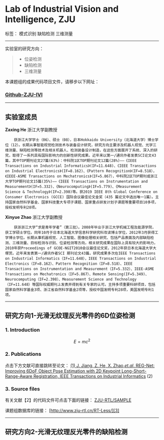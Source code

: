 ﻿# Lab of Industrial Vision and Intelligence, ZJU

标签： 模式识别 缺陷检测 三维测量

---
实验室的研究方向：

> * 位姿检测
> * 缺陷检测
> * 三维测量


本课题组的成果代码项目文件，请移步以下网址：

### [Github-ZJU-IVI](https://github.com/ZJU-RTL)

------

## 实验室成员

**Zaxing He** 浙江大学副教授

        获浙江大学学士（06）、硕士（08），日本Hokkaido University（北海道大学）博士学位（12）。长期从事智能视觉检测技术与装备设计研究，研究方向主要涉及机器人视觉、光学三维测量、缺陷检测等技术及相关机器人、检测装备设计制造，在这些方面展开了系统、深入的研究，取得了一系列具有国际影响力的创新性研究成果。近年来以第一/通讯作者发表SCI论文43篇，其中TOP期刊论文27篇(63%)：中科院1区TOP期刊论文12篇(28%)——《IEEE Transactions on Industrial Informatics》(IF=11.648)、《IEEE Transactions on Industrial Electronics》(IF=8.162)、《Pattern Recognition》（IF=8.518），《IEEE-ASME Transactions on Mechatronics》（IF=5.867），中科院2区TOP期刊或浙江大学TOP期刊论文15篇(35%)——《IEEE Transactions on Instrumentation and Measurement》(IF=5.332)、《Neurocomputing》(IF=5.779)、《Measurement Science & Technology》(IF=2.398)等。获2019 IEEE 8th Global Conference on Consumer Electronics (GCCE) 国际会议最佳论文金奖（435 篇论文中选出唯一1篇）。主持国家自然科学基金、国家科技重大专项子课题、国家重点研发计划子课题等重要项目10多项，授权发明专利28项。

**Xinyue Zhao** 浙江大学副教授

        获浙浙江大学“求是青年学者”（第三批）。2008年毕业于浙江大学机械工程及能源学院，获工学硕士学位。同年10月于日本北海道大学信息科学研究科攻读博士学位，2012年3月获得工学博士学位。长期从事机器视觉、人工智能、图像处理相关研究、包括产品表面及内部缺陷检测、三维测量、目标检测与识别、位姿检测等方向，相关研究成果在国际上具有较大的影响力，2010年获Proceedings of GCOE-NGIT2010会议最佳论文奖，2012年获日本北海道大学大塚赏。近年来发表第一/通讯作者SCI 期刊论文43篇，研究成果多次在IEEE Transactions on Industrial Informatics（IF=11.648），IEEE Transactions on Industrial Electronics（IF=8.162）、Pattern Recognition（IF=8.518）、IEEE Transactions on Instrumentation and Measurement（IF=5.332）、IEEE-ASME Transactions on Mechatronics（IF=5.867）、Remote Sensing(IF=5.349)、Neurocomputing（IF=2.398）、Measurement Science and Technology（IF=11.648）等国际权威期刊上发表并得到有关专家的认可。主持多项重要科研项目，包括国家自然科学基金3项、浙江省自然科学基金2项等，授权中国发明专利28项，美国发明专利1项。


----------


## 研究方向1-光滑无纹理反光零件的6D位姿检测

### 1. Introduction

$$E=mc^2$$

### 2. Publications

点击下方文献可直接跳转至论文：
[(1) J. Jiang, Z. He, X. Zhao,*et.al*. REG-Net: Improving 6DoF Object Pose Estimation with 2D Keypoint Long-Short-Range-Aware Registration, IEEE Transactions on Industrial Informatics][1]
(2)

### 3. Source files

有关文献【2】的代码文件可点击下面的链接：
[ZJU-RTL/SAMPLE][2]

课题组数据库的链接：
[http://www.zju-rtl.cn/RT-Less/][3]


----------

## 研究方向2-光滑无纹理反光零件的缺陷检测


  [1]: https://ieeexplore.ieee.org/document/9754249
  [2]: https://github.com/ZJU-RTL/Sample
  [3]: http://www.zju-rtl.cn/RT-Less/
